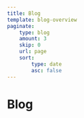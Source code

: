 ```yaml
---
title: Blog
template: blog-overview
paginate:
    type: blog
    amount: 3
    skip: 0
    url: page
    sort: 
        type: date
        asc: false
---
```

# Blog